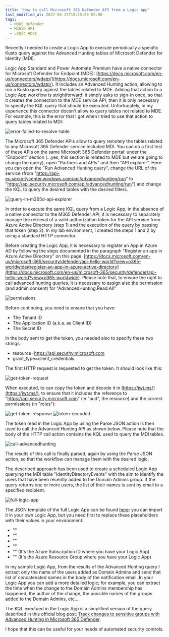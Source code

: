 ```yaml
---
title: "How to call Microsoft 365 Defender API from a Logic App"
last_modified_at: 2022-04-25T18:15:02-05:00
tags:
  - M365 Defender
  - M365D API
  - Logic Apps
---
```


Recently I needed to create a Logic App to execute periodically a specific Kusto query against the Advanced Hunting tables of Microsoft Defender for Identity (MDI).

Logic App Standard and Power Automate Premium have a native connector for Microsoft Defender for Endpoint (MDE): [https://docs.microsoft.com/en-us/connectors/wdatp/](https://docs.microsoft.com/en-us/connectors/wdatp/). It includes an Advanced Hunting action, allowing to run a Kusto query against the tables related to MDE. Adding that action to a Logic App workflow is strightforward: it simply asks to sign-in once, so that it creates the connection to the MDE service API; then it is only necessary to specify the KQL query that should be executed.
Unfortunately, in my experience this connector doesn't allow to query tables not related to MDE. For example, this is the error that I got when I tried to use that action to query tables related to MDI:

![error-failed-to-resolve-table](https://raw.githubusercontent.com/stefanpems/stefanpems.github.io/f7186a6c1fc3314362cd8aae60e5a31317fdac82/assets/2022-04-25-Logic%20App%20and%20M365DAPI/error-mdi-table-in-mde-query.png)

The Microsoft 365 Defender APIs allow to query remotely the tables related to any Microsoft 365 Defender service included MDI. You can do a first test of these APIs on the same Microsoft 365 Defender portal: under the "Endpoint" section (...yes, this section is related to MDE but we are going to change the query), open "Partners and APIs" and then "API explorer". Here you can open the "Run Advanced Hunting query", change the URL of ths service (from "https://api-eu.securitycenter.windows.com/api/advancedhunting/run" to "https://api.security.microsoft.com/api/advancedhunting/run") and change the KQL to query the desired tables with the desired filters.

![query-in-m365d-api-explorer](https://raw.githubusercontent.com/stefanpems/stefanpems.github.io/ac148fbc909417253a863718df2b2efedbd06f01/assets/2022-04-25-Logic%20App%20and%20M365DAPI/query-in-m365d-api-explorer.png)

In order to execute the same KQL query from a Logic App, in the absence of a native connector to the M365 Defender API, it is necessary to separately manage the retrieval of a valid authorization token for the API service from Azure Active Directory (step 1) and the execution of the query by passing that token (step 2). In my lab environment, I created the steps 1 and 2 by using a standard HTTP connector.

Before creating the Logic App, it is necessary to register an App in Azure AD by following the steps documented in the paragraph "Register an app in Azure Active Directory" on this page: [https://docs.microsoft.com/en-us/microsoft-365/security/defender/api-hello-world?view=o365-worldwide#register-an-app-in-azure-active-directory](https://docs.microsoft.com/en-us/microsoft-365/security/defender/api-hello-world?view=o365-worldwide). Please note that, to ensure the right to call advanced hunting queries, it is necessary to assign also the permission (and admin consent) for "AdvancedHunting.Read.All" 

![permissions](https://raw.githubusercontent.com/stefanpems/stefanpems.github.io/master/assets/2022-04-25-Logic%20App%20and%20M365DAPI/permissions.png)

Before continuing, you need to ensure that you have:
* The Tenant ID
* The Application ID (a.k.a. as Client ID)
* The Secret ID

In the body sent to get the token, you needed also to specify these two strings:
* resource=https://api.security.microsoft.com
* grant_type=client_credentials

The first HTTP request is requested to get the token. It should look like this:

![get-token-request](https://raw.githubusercontent.com/stefanpems/stefanpems.github.io/master/assets/2022-04-25-Logic%20App%20and%20M365DAPI/get-token-req.png)

When executed, to can copy the token and decode it in [https://jwt.ms/](https://jwt.ms/), to ensure that it includes the reference to "https://api.security.microsoft.com" (in "aud", the resource) and the correct permissions (in "roles"):

![get-token-response](https://raw.githubusercontent.com/stefanpems/stefanpems.github.io/master/assets/2022-04-25-Logic%20App%20and%20M365DAPI/get-token.res.png)
![token-decoded](https://raw.githubusercontent.com/stefanpems/stefanpems.github.io/master/assets/2022-04-25-Logic%20App%20and%20M365DAPI/token-decoded.png)

The token read in the Logic App by using the Parse JSON action is then used to call the Advanced Hunting API as shown below. Please note that the body of the HTTP call action contains the KQL used to query the MDI tables.

![call-advancedhunting](https://raw.githubusercontent.com/stefanpems/stefanpems.github.io/master/assets/2022-04-25-Logic%20App%20and%20M365DAPI/call-advanced-hunting-api.png)

The results of this call is finally parsed, again by using the Parse JSON action, so that the workflow can manage them with the desired logic.

The described approach has been used to create a scheduled Logic App querying the MDI table "IdentityDirectoryEvents" with the aim to identify the users that have been recently added to the Domain Admins group. If the query returns one or more users, the list of their names is sent by email to a specified recipient. 

![full-logic-app](https://raw.githubusercontent.com/stefanpems/stefanpems.github.io/master/assets/2022-04-25-Logic%20App%20and%20M365DAPI/full-logic-app.png)

The JSON template of the full Logic App can be found [here](https://github.com/stefanpems/m365defender/tree/main/Logic%20App): you can import it in your own Logic App, but you need first to replace these placeholders with their values in your environment:
* "<insert-your-tenant-id>"
* "<insert-your-application-ID>"
* "<insert-your-application-secret>" 
* "<insert-your-desired-email-recipients>"
* "<insert-your-subscription-ID>" (It's the Azure Subscription ID where you have your Logic App)
* "<insert-your-resource-group-name>" (It's the Azure Resource Group where you have your Logic App)

In my sample Logic App, from the results of the Advanced Hunting query I extract only the name of the users added as Domain Admins and send that list of concatenated names in the body of the notification email. In your Logic App you can add a more detailed logic; for example, you can extract the time when the change to the Domain Admins membership has happened, the author of the change, the possible names of the groups added to the Domain Admins, etc....

The KQL exectued in the Logic App is a simplified version of the query described in this official blog post: [Track changes to sensitive groups with Advanced Hunting in Microsoft 365 Defender](https://techcommunity.microsoft.com/t5/security-compliance-and-identity/track-changes-to-sensitive-groups-with-advanced-hunting-in/ba-p/3275198).

I hope that this can be useful for your needs of automated security controls.